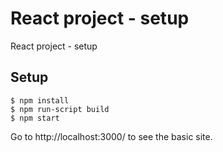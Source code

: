 # React project - setup

React project - setup

## Setup

```console
$ npm install
$ npm run-script build
$ npm start
```

Go to http://localhost:3000/ to see the basic site.
